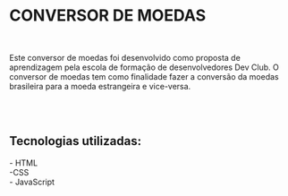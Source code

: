 <h1>CONVERSOR DE MOEDAS</h1>
<br>
<p> Este conversor de moedas foi desenvolvido como proposta de aprendizagem pela escola de formação de desenvolvedores Dev Club. O conversor de moedas tem como finalidade fazer a conversão da moedas brasileira para a moeda estrangeira e vice-versa.</p>
<br>
<br>
<h2>Tecnologias utilizadas:</h2>
- HTML
<br>
-CSS
<br>
- JavaScript
<br>
